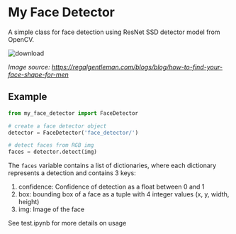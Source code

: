 # My Face Detector

A simple class for face detection using ResNet SSD detector model from OpenCV.

![download](https://user-images.githubusercontent.com/95940642/228975346-11d311a3-9160-4089-aca6-2d99deae6443.png)

*Image source: https://regalgentleman.com/blogs/blog/how-to-find-your-face-shape-for-men*

## Example

```python
from my_face_detector import FaceDetector

# create a face detector object
detector = FaceDetector('face_detector/')

# detect faces from RGB img
faces = detector.detect(img)
```

The `faces` variable contains a list of dictionaries, where each dictionary represents a detection and contains 3 keys:
1. confidence: Confidence of detection as a float between 0 and 1
2. box: bounding box of a face as a tuple with 4 integer values (x, y, width, height)
3. img: Image of the face

See test.ipynb for more details on usage
